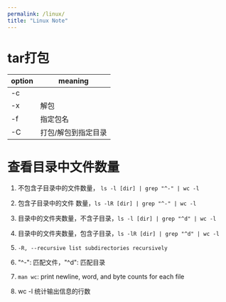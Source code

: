 ```yaml
---
permalink: /linux/
title: "Linux Note"
---
```


# tar打包

| option | meaning             |
| ------ | ------------------- |
| -c     |                     |
| -x     | 解包                |
| -f     | 指定包名            |
| -C     | 打包/解包到指定目录 |

# 查看目录中文件数量

1. 不包含子目录中的文件数量， `ls -l [dir] | grep "^-" | wc -l`
2. 包含子目录中的文件 数量，`ls -lR [dir] | grep "^-" | wc -l`
3. 目录中的文件夹数量，不含子目录，`ls -l [dir] | grep "^d" | wc -l`
4. 目录中的文件夹数量，包含子目录，`ls -lR [dir] | grep "^d" | wc -l`
5. `-R, --recursive list subdirectories recursively`
2. "^-": 匹配文件，"^d": 匹配目录

3. `man wc`: print newline, word, and byte counts for each file
4. wc -l 统计输出信息的行数


